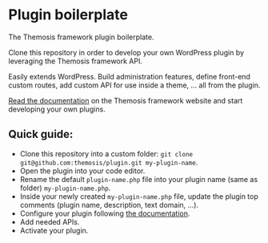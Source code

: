Plugin boilerplate
==================

The Themosis framework plugin boilerplate.

Clone this repository in order to develop your own WordPress plugin by leveraging
the Themosis framework API.

Easily extends WordPress. Build administration features, define front-end custom routes,
add custom API for use inside a theme, ... all from the plugin.

[Read the documentation](https://framework.themosis.com/) on the Themosis framework website and start developing your own plugins.

Quick guide:
------------

- Clone this repository into a custom folder: `git clone git@github.com:themosis/plugin.git my-plugin-name`.
- Open the plugin into your code editor.
- Rename the default `plugin-name.php` file into your plugin name (same as folder) `my-plugin-name.php`.
- Inside your newly created `my-plugin-name.php` file, update the plugin top comments (plugin name, description, text domain, ...).
- Configure your plugin following [the documentation](https://framework.themosis.com/).
- Add needed APIs.
- Activate your plugin.
